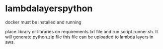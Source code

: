 # lambdalayerspython

docker must be installed and running 

place library or libraries on requirements.txt file and run script runner.sh. It will generate python.zip file this file can be uploaded to lambda layers in aws.
